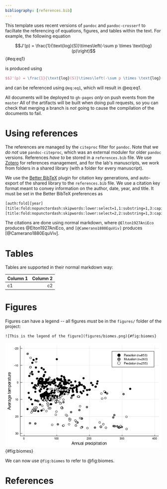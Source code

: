 ```yaml
---
bibliography: [references.bib]
---
```


This template uses recent versions of `pandoc` and `pandoc-crosserf` to
faciltate the referencing of equations, figures, and tables within the text. For
example, the following equation

$$J'(p) = \frac{1}{\text{log}(S)}\times\left(-\sum p \times \text{log}(p)\right)$$ {#eq:eq1}

is produced using

~~~latex
$$J'(p) = \frac{1}{\text{log}(S)}\times\left(-\sum p \times \text{log}(p)\right)$$ {#eq:eq1}
~~~

and can be referenced using `@eq:eq1`, which will result in @eq:eq1.

All documents will be deployed to `gh-pages` *only* on push events from the `master`
All of the artifacts will be built when doing pull requests, so you can check that
merging a branch is *not* going to cause the compilation of the documents to fail.

# Using references

The references are managed by the `citeproc` filter for `pandoc`. Note that we
*do not* use `pandoc-citeproc`, which was an external moduler for older `pandoc`
versions. References *have to* be stored in a `references.bib` file. We use
[Zotero](https://www.zotero.org/) for references management, and for the lab's
manuscripts, we work from folders in a shared library (with a folder for every
manuscript).


We use the [Better BibTeX](https://retorque.re/zotero-better-bibtex/) plugin for
citation key generations, and auto-export of the shared library to the
`references.bib` file. We use a citation key format meant to convey information
on the author, date, year, and title. It must be set in the Better BibTeX
preferences as

~~~
[auth:fold][year][title:fold:nopunctordash:skipwords:lower:select=1,1:substring=1,3:capitalize][title:fold:nopunctordash:skipwords:lower:select=2,2:substring=1,3:capitalize]
~~~

The citations are done using normal markdown, where `@Elton1927AniEco` produces
@Elton1927AniEco, and `[@Camerano1880EquViv]` produces [@Camerano1880EquViv].

# Tables

Tables are supported in their normal markdown way:

| Column 1 | Column 2 |
| -------- | --------:|
| c1       |       c2 |

# Figures

Figures can have a legend -- all figures *must* be in the `figures/` folder of
the project:

~~~
![This is the legend of the figure](figures/biomes.png){#fig:biomes}
~~~

![This is the legend of the figure](figures/biomes.png){#fig:biomes}

We can now use `@fig:biomes` to refer to @fig:biomes.

# References
